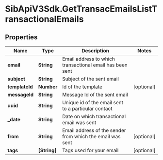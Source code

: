 # SibApiV3Sdk.GetTransacEmailsListTransactionalEmails

## Properties
Name | Type | Description | Notes
------------ | ------------- | ------------- | -------------
**email** | **String** | Email address to which transactional email has been sent | 
**subject** | **String** | Subject of the sent email | 
**templateId** | **Number** | Id of the template | [optional] 
**messageId** | **String** | Message Id of the sent email | 
**uuid** | **String** | Unique id of the email sent to a particular contact | 
**_date** | **String** | Date on which transactional email was sent | 
**from** | **String** | Email address of the sender from which the email was sent | [optional] 
**tags** | **[String]** | Tags used for your email | [optional] 


